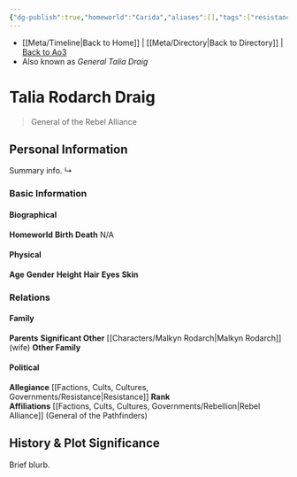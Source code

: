 ```yaml
---
{"dg-publish":true,"homeworld":"Carida","aliases":[],"tags":["resistance","forcesensitive","unfinished","character"],"permalink":"/characters/talia-draig/","dgPassFrontmatter":true}
---
```


- [[Meta/Timeline\|Back to Home]] | [[Meta/Directory\|Back to Directory]] | [Back to Ao3](https://archiveofourown.org/works/19334440/chapters/45992584)
- Also known as *General Talia Draig*

# Talia Rodarch Draig
>General of the Rebel Alliance

## Personal Information
Summary info.
↳ 

### Basic Information

#### Biographical
**Homeworld** 
**Birth** 
**Death** N/A

#### Physical
**Age** 
**Gender** 
**Height** 
**Hair** 
**Eyes** 
**Skin** 

### Relations

#### Family
**Parents** 
**Significant Other** [[Characters/Malkyn Rodarch\|Malkyn Rodarch]] (wife)
**Other Family**

#### Political
**Allegiance** [[Factions, Cults, Cultures, Governments/Resistance\|Resistance]]
**Rank**  
**Affiliations** [[Factions, Cults, Cultures, Governments/Rebellion\|Rebel Alliance]] (General of the Pathfinders)

## History & Plot Significance
Brief blurb.